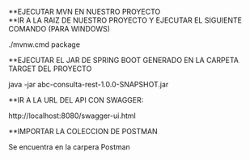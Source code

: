 **EJECUTAR MVN EN NUESTRO PROYECTO  
**IR A LA RAIZ DE NUESTRO PROYECTO Y EJECUTAR EL SIGUIENTE COMANDO (PARA WINDOWS)  

./mvnw.cmd package


**EJECUTAR EL JAR DE SPRING BOOT GENERADO EN LA CARPETA TARGET DEL PROYECTO

java -jar abc-consulta-rest-1.0.0-SNAPSHOT.jar


**IR A LA URL DEL API CON SWAGGER: 

http://localhost:8080/swagger-ui.html


**IMPORTAR LA COLECCION DE POSTMAN

Se encuentra en la carpera Postman
